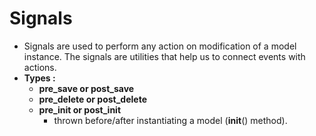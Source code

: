 # Signals
-  Signals are used to perform any action on modification of a model instance. The signals are utilities that help us to connect events with actions.
-  **Types :**
   -  **pre_save or post_save**
   -  **pre_delete or post_delete**
   -  **pre_init or post_init**
      -  thrown before/after instantiating a model (__init__() method).
